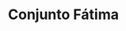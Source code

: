 ---
title: Conjunto Fátima
date: 
draft: false

# descripcion
description : Conjunto de cadena y dije en plata 925. Largo 40, 45 o 50 cm a elección.

materials: Plata 925

color: 

dimensions: Largo dije 3 cm

code: 06-26-0929

type: "Conjuntos"

categories: []

price: $7.580,00

price_eftvo: $6.440,00

# Images
# first image will be shown in the product page
images:
  # - image: "images/path_to_image"
  # La ubicacion de las imagenes es imagenes/Conjuntos/Conjuntos.Cadena y Dije/06-26-0929-conjunto-fatima
  - image: "./images/conjuntos/cadena_y_dije/06-26-0929-conjunto-fatima.jpg"
---